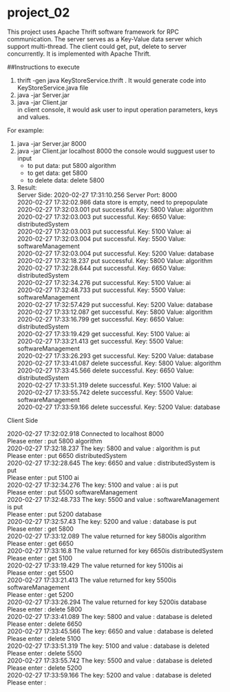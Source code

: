 # project_02
This project uses Apache Thrift software framework for RPC communication.
The server serves as a Key-Value data server which support multi-thread. The client could get, put, delete to server concurrently. It is implemented with Apache Thrift. 

##Instructions to execute
1. thrift -gen java KeyStoreService.thrift . It would generate code into KeyStoreService.java file 
2. java -jar Server.jar <port number>  
3. java -jar Client.jar <ip> <port number>  
  in client console, it would ask user to input operation parameters, keys and values. 
  
For example:   
1. java -jar Server.jar 8000
2. java -jar Client.jar localhost 8000
   the console would sugguest user to input 
   - to put data: put 5800 algorithm
   - to get data: get 5800
   - to delete data: delete 5800  
3. Result:  
   Server Side: 
   2020-02-27 17:31:10.256   Server Port: 8000  
2020-02-27 17:32:02.986    data store is empty, need to prepopulate  
2020-02-27 17:32:03.001    put successful. Key:  5800 Value:  algorithm  
2020-02-27 17:32:03.003    put successful. Key:  6650 Value:  distributedSystem  
2020-02-27 17:32:03.003    put successful. Key:  5100 Value:  ai  
2020-02-27 17:32:03.004    put successful. Key:  5500 Value:  softwareManagement  
2020-02-27 17:32:03.004    put successful. Key:  5200 Value:  database  
2020-02-27 17:32:18.237    put successful. Key:  5800 Value:  algorithm  
2020-02-27 17:32:28.644    put successful. Key:  6650 Value:  distributedSystem  
2020-02-27 17:32:34.276    put successful. Key:  5100 Value:  ai  
2020-02-27 17:32:48.733    put successful. Key:  5500 Value:  softwareManagement  
2020-02-27 17:32:57.429    put successful. Key:  5200 Value:  database  
2020-02-27 17:33:12.087    get successful. Key:  5800 Value:  algorithm  
2020-02-27 17:33:16.799    get successful. Key:  6650 Value:  distributedSystem  
2020-02-27 17:33:19.429    get successful. Key:  5100 Value:  ai  
2020-02-27 17:33:21.413    get successful. Key:  5500 Value:  softwareManagement  
2020-02-27 17:33:26.293    get successful. Key:  5200 Value:  database  
2020-02-27 17:33:41.087    delete successful. Key:  5800 Value:  algorithm  
2020-02-27 17:33:45.566    delete successful. Key:  6650 Value:  distributedSystem  
2020-02-27 17:33:51.319    delete successful. Key:  5100 Value:  ai  
2020-02-27 17:33:55.742    delete successful. Key:  5500 Value:  softwareManagement  
2020-02-27 17:33:59.166    delete successful. Key:  5200 Value:  database  

Client Side  

2020-02-27 17:32:02.918   Connected to localhost 8000  
Please enter : put 5800 algorithm  
2020-02-27 17:32:18.237   The key:  5800 and value : algorithm is put  
Please enter : put 6650 distributedSystem  
2020-02-27 17:32:28.645   The key:  6650 and value : distributedSystem is put  
Please enter : put 5100 ai  
2020-02-27 17:32:34.276   The key:  5100 and value : ai is put  
Please enter : put 5500 softwareManagement  
2020-02-27 17:32:48.733   The key:  5500 and value : softwareManagement is put  
Please enter : put 5200 database  
2020-02-27 17:32:57.43   The key:  5200 and value : database is put  
Please enter : get 5800  
2020-02-27 17:33:12.089   The value returned for key 5800is algorithm  
Please enter : get 6650  
2020-02-27 17:33:16.8   The value returned for key 6650is distributedSystem  
Please enter : get 5100  
2020-02-27 17:33:19.429   The value returned for key 5100is ai  
Please enter : get 5500  
2020-02-27 17:33:21.413   The value returned for key 5500is softwareManagement  
Please enter : get 5200  
2020-02-27 17:33:26.294   The value returned for key 5200is database  
Please enter : delete 5800  
2020-02-27 17:33:41.089   The key:  5800 and value : database is deleted  
Please enter : delete 6650  
2020-02-27 17:33:45.566   The key:  6650 and value : database is deleted  
Please enter : delete 5100  
2020-02-27 17:33:51.319   The key:  5100 and value : database is deleted  
Please enter : delete 5500  
2020-02-27 17:33:55.742   The key:  5500 and value : database is deleted  
Please enter : delete 5200  
2020-02-27 17:33:59.166   The key:  5200 and value : database is deleted  
Please enter :   

